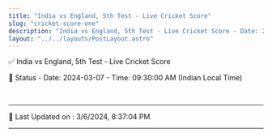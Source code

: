 ```yaml
---
title: "India vs England, 5th Test - Live Cricket Score"
slug: "cricket-score-one"
description: "India vs England, 5th Test - Live Cricket Score - Date: 2024-03-07 - Time: 09:30:00 AM (Indian Local Time)."
layout: "../../layouts/PostLayout.astro"
--- 
```


✅ India vs England, 5th Test - Live Cricket Score

📑 Status - Date: 2024-03-07 - Time: 09:30:00 AM (Indian Local Time)

<br />

***

📝 Last Updated on : 3/6/2024, 8:37:04 PM

***

